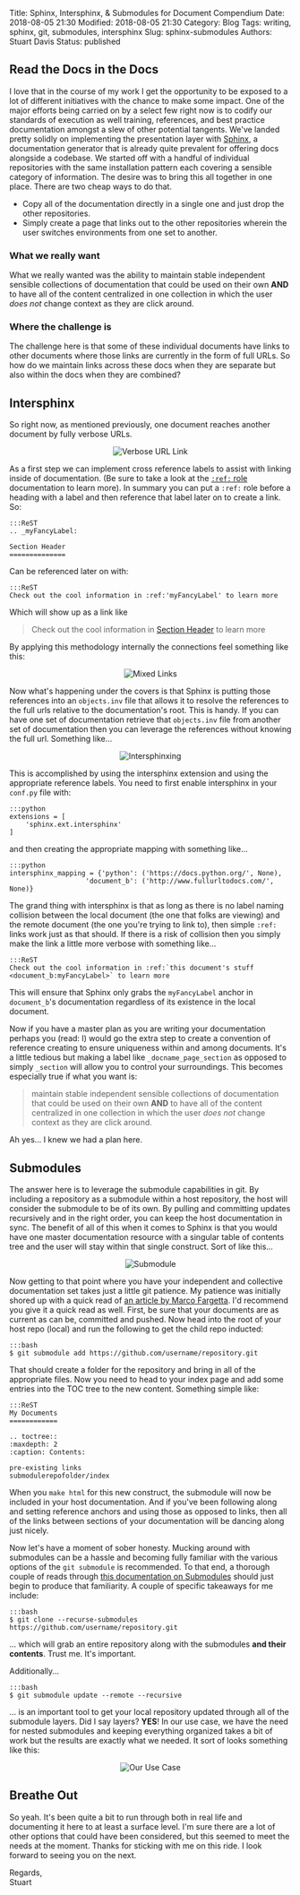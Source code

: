 Title: Sphinx, Intersphinx, & Submodules for Document Compendium
Date: 2018-08-05 21:30
Modified: 2018-08-05 21:30
Category: Blog
Tags: writing, sphinx, git, submodules, intersphinx
Slug: sphinx-submodules
Authors: Stuart Davis
Status: published

## Read the Docs in the Docs
<!-- PELICAN_BEGIN_SUMMARY -->
I love that in the course of my work I get the opportunity to be exposed to a lot of different initiatives with the chance to make some impact. One of the major efforts being carried on by a select few right now is to codify our standards of execution as well training, references, and best practice documentation amongst a slew of other potential tangents. We've landed pretty solidly on implementing the presentation layer with [Sphinx](http://sphinx-doc.org/), a documentation generator that is already quite prevalent for offering docs alongside a codebase. We started off with a handful of individual repositories with the same installation pattern each covering a sensible category of information. The desire was to bring this all together in one place. There are two cheap ways to do that.  
<!-- PELICAN_END_SUMMARY -->

- Copy all of the documentation directly in a single one and just drop the other repositories.
- Simply create a page that links out to the other repositories wherein the user switches environments from one set to another.

### What we really want

What we really wanted was the ability to maintain stable independent sensible collections of documentation that could be used on their own **AND** to have all of the content centralized in one collection in which the user *does not* change context as they are click around.

### Where the challenge is

The challenge here is that some of these individual documents have links to other documents where those links are currently in the form of full URLs. So how do we maintain links across these docs when they are separate but also within the docs when they are combined?

## Intersphinx

So right now, as mentioned previously, one document reaches another document by fully verbose URLs.

<center>

![Verbose URL Link](http://www.polymathist.me/media/verboseurl.png)

</center>

As a first step we can implement cross reference labels to assist with linking inside of documentation. (Be sure to take a look at the [``:ref:`` role](http://www.sphinx-doc.org/en/stable/markup/inline.html#role-ref) documentation to learn more). In summary you can put a ``:ref:`` role before a heading with a label and then reference that label later on to create a link. So:

	:::ReST
	.. _myFancyLabel:

	Section Header
	==============

Can be referenced later on with:

	:::ReST
	Check out the cool information in :ref:'myFancyLabel' to learn more

Which will show up as a link like

> Check out the cool information in [Section Header](url) to learn more

By applying this methodology internally the connections feel something like this:

<center>

![Mixed Links](http://www.polymathist.me/media/mixedlinks.png)

</center>

Now what's happening under the covers is that Sphinx is putting those references into an ``objects.inv`` file that allows it to resolve the references to the full urls relative to the documentation's root. This is handy. If you can have one set of documentation retrieve that ``objects.inv`` file from another set of documentation then you can leverage the references without knowing the full url. Something like...

<center>

![Intersphinxing](http://www.polymathist.me/media/intersphinx.png)

</center>

This is accomplished by using the intersphinx extension and using the appropriate reference labels. You need to first enable intersphinx in your ``conf.py`` file with:

	:::python
	extensions = [
    	'sphinx.ext.intersphinx'
	]

and then creating the appropriate mapping with something like...

	:::python
	intersphinx_mapping = {'python': ('https://docs.python.org/', None),
                       'document_b': ('http://www.fullurltodocs.com/', None)}

The grand thing with intersphinx is that as long as there is no label naming collision between the local document (the one that folks are viewing) and the remote document (the one you're trying to link to), then simple ``:ref:`` links work just as that should. If there is a risk of collision then you simply make the link a little more verbose with something like...

	:::ReST
	Check out the cool information in :ref:`this document's stuff <document_b:myFancyLabel>` to learn more

This will ensure that Sphinx only grabs the ``myFancyLabel`` anchor in ``document_b``'s documentation regardless of its existence in the local document.

Now if you have a master plan as you are writing your documentation perhaps you (read: I) would go the extra step to create a convention of reference creating to ensure uniqueness within and among documents. It's a little tedious but making a label like ``_docname_page_section`` as opposed to simply ``_section`` will allow you to control your surroundings. This becomes especially true if what you want is:

> maintain stable independent sensible collections of documentation that could be used on their own **AND** to have all of the content centralized in one collection in which the user *does not* change context as they are click around.

Ah yes... I knew we had a plan here.

## Submodules

The answer here is to leverage the submodule capabilities in git. By including a repository as a submodule within a host repository, the host will consider the submodule to be of its own. By pulling and committing updates recursively and in the right order, you can keep the host documentation in sync. The benefit of all of this when it comes to Sphinx is that you would have one master documentation resource with a singular table of contents tree and the user will stay within that single construct. Sort of like this...

<center>
	
![Submodule](http://www.polymathist.me/media/submodule.png)

</center>

Now getting to that point where you have your independent and collective documentation set takes just a little git patience. My patience was initially shored up with a quick read of [an article by Marco Fargetta](http://fmarco76.github.io/git%20and%20related%20services/readthedocs/). I'd recommend you give it a quick read as well. First, be sure that your documents are as current as can be, committed and pushed. Now head into the root of your host repo (local) and run the following to get the child repo inducted:

	:::bash
	$ git submodule add https://github.com/username/repository.git

That should create a folder for the repository and bring in all of the appropriate files. Now you need to head to your index page and add some entries into the TOC tree to the new content. Something simple like:

	:::ReST
	My Documents
	============

	.. toctree::
	:maxdepth: 2
	:caption: Contents:

	pre-existing links
	submodulerepofolder/index

When you ``make html`` for this new construct, the submodule will now be included in your host documentation. And if you've been following along and setting reference anchors and using those as opposed to links, then all of the links between sections of your documentation will be dancing along just nicely.

Now let's have a moment of sober honesty. Mucking around with submodules can be a hassle and becoming fully familiar with the various options of the ``git submodule`` is recommended. To that end, a thorough couple of reads through [this documentation on Submodules](https://git-scm.com/book/en/v2/Git-Tools-Submodules) should just begin to produce that familiarity. A couple of specific takeaways for me include:

	:::bash
	$ git clone --recurse-submodules https://github.com/username/repository.git

... which will grab an entire repository along with the submodules **and their contents**. Trust me. It's important.

Additionally...

	:::bash
	$ git submodule update --remote --recursive

... is an important tool to get your local repository updated through all of the submodule layers. Did I say layers? **YES**! In our use case, we have the need for nested submodules and keeping everything organized takes a bit of work but the results are exactly what we needed. It sort of looks something like this:

<center>
	
![Our Use Case](http://www.polymathist.me/media/ourusecase.png)

</center>

## Breathe Out

So yeah. It's been quite a bit to run through both in real life and documenting it here to at least a surface level. I'm sure there are a lot of other options that could have been considered, but this seemed to meet the needs at the moment. Thanks for sticking with me on this ride. I look forward to seeing you on the next.

Regards,  
Stuart